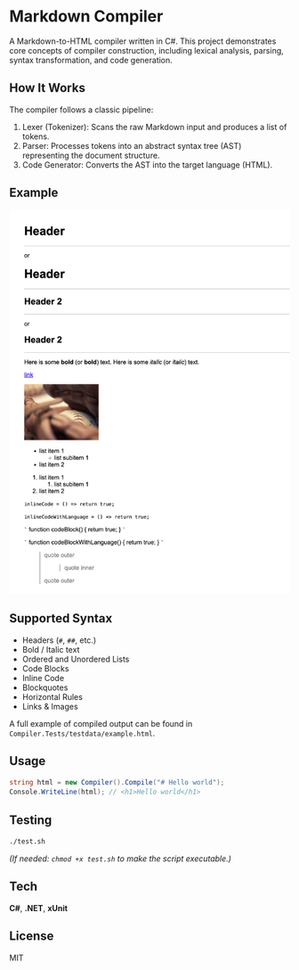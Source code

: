 # Markdown Compiler

A Markdown-to-HTML compiler written in C#. This project demonstrates core concepts of compiler construction, including lexical analysis, parsing, syntax transformation, and code generation.

## How It Works

The compiler follows a classic pipeline:

1. Lexer (Tokenizer): Scans the raw Markdown input and produces a list of tokens.
2. Parser: Processes tokens into an abstract syntax tree (AST) representing the document structure.
3. Code Generator: Converts the AST into the target language (HTML).

## Example

![demo](demo.png)

## Supported Syntax

- Headers (`#`, `##`, etc.)
- Bold / Italic text
- Ordered and Unordered Lists
- Code Blocks
- Inline Code
- Blockquotes
- Horizontal Rules
- Links & Images

A full example of compiled output can be found in `Compiler.Tests/testdata/example.html`.

## Usage

```csharp
string html = new Compiler().Compile("# Hello world");
Console.WriteLine(html); // <h1>Hello world</h1>
```

## Testing

```bash
./test.sh
```

_(If needed: `chmod +x test.sh` to make the script executable.)_

## Tech

**C#**, **.NET**, **xUnit**

## License

MIT
